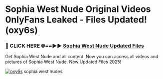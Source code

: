 # Sophia West Nude Original Videos 0nlyFans Leaked - Files Updated! (oxy6s)

<h3>🔴 CLICK HERE 🌐==►► <a href="https://tinyurl.com/52m3yx9h" rel="nofollow">Sophia West Nude Updated Files</a></h3>

Get Sophia West Nude and all content. Now you can access all videos and pictures of Sophia West Nude. New Updated Files 2025!

[![oxy6s](https://i.imgur.com/TnHtlc8.gif)](https://tinyurl.com/52m3yx9h)
sophia west nudes